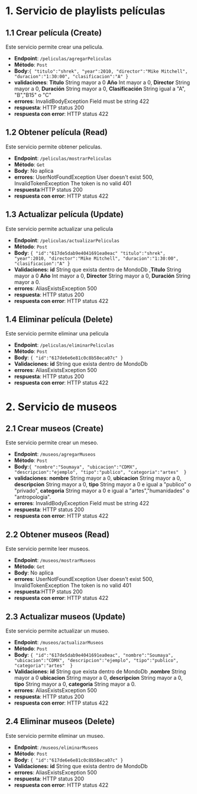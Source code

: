 # 1. Servicio de playlists películas
## 1.1 Crear película (Create)
Este servicio permite crear una pelicula.
- **Endpoint**: `/peliculas/agregarPeliculas`
- **Método**: `Post`
- **Body**:`{
"titulo":"shrek",
"year":2010,
"director":"Mike Mitchell",
"duracion":"1:30:00",
"clasificacion":"A"
}`
- **validaciones**: **Titulo** String mayor a 0 **Año** Int mayor a 0, **Director** String mayor a 0, **Duración** String mayor a 0, 
**Clasificación** String igual a "A", "B","B15" o "C"
- **errores**: InvalidBodyException	Field must be string	422
- **respuesta**: HTTP status 200                
- **respuesta con error**: HTTP status 422

## 1.2 Obtener película (Read)
Este servicio permite obtener peliculas.
- **Endpoint**: `/peliculas/mostrarPeliculas`
- **Método**: `Get`
- **Body**: No aplica
- **errores**: UserNotFoundException	User doesn't exist	500, InvalidTokenException The token is no valid 401
- **respuesta**:HTTP status 200
- **respuesta con error**: HTTP status 422

## 1.3 Actualizar película (Update)
Este servicio permite actualizar una pelicula
- **Endpoint**: `/peliculas/actualizarPeliculas`
- **Método**: `Post`
- **Body**: `{
"id":"617de5dab9e4041691ea0eac"
"titulo":"shrek",
"year":2010,
"director":"Mike Mitchell",
"duracion":"1:30:00",
"clasificacion":"A"
}`
- **Validaciones:** **id** String que exista dentro de MondoDb ,**Titulo** String mayor a 0 **Año** Int mayor a 0, **Director** String mayor a 0, **Duración** String mayor a 0.
- **errores**: AliasExistsException 500
- **respuesta**: HTTP status 200
- **respuesta con error**: HTTP status 422

## 1.4 Eliminar película (Delete)
Este servicio permite eliminar una pelicula
- **Endpoint**: `/peliculas/eliminarPeliculas`
- **Método**: `Post`
- **Body**: `{
"id":"617de6e6e81c0c8b58eca07c"
}`
- **Validaciones:** **id** String que exista dentro de MondoDb
- **errores**: AliasExistsException 500
- **respuesta**: HTTP status 200
- **respuesta con error**: HTTP status 422

# 2. Servicio de museos
## 2.1 Crear museos (Create)
Este servicio permite crear un meseo.
- **Endpoint**: `/museos/agregarMuseos`
- **Método**: `Post`
- **Body**:`{
"nombre":"Soumaya",
"ubicacion":"CDMX",
"descripcion":"ejemplo",
"tipo":"publico",
"categoria":"artes" 
}`
- **validaciones**: **nombre** String mayor a 0, **ubicacion** String mayor a 0, **descripcion** String mayor a 0, **tipo** String mayor a 0 e igual a "publico" o "privado", **categoria** String mayor a 0 e igual a "artes","humanidades" o "antropologia".
- **errores**: InvalidBodyException	Field must be string	422
- **respuesta**: HTTP status 200                
- **respuesta con error**: HTTP status 422

## 2.2 Obtener museos (Read)
Este servicio permite leer museos.
- **Endpoint**: `/museos/mostrarMuseos`
- **Método**: `Get`
- **Body**: No aplica
- **errores**: UserNotFoundException	User doesn't exist	500, InvalidTokenException The token is no valid 401
- **respuesta**:HTTP status 200
- **respuesta con error**: HTTP status 422

## 2.3 Actualizar museos (Update)
Este servicio permite actualizar un museo.
- **Endpoint**: `/museos/actualizarMuseos`
- **Método**: `Post`
- **Body**: `{
"id":"617de5dab9e4041691ea0eac",
"nombre":"Soumaya",
"ubicacion":"CDMX",
"descripcion":"ejemplo",
"tipo":"publico",
"categoria":"artes" 
}`
- **Validaciones:** **id** String que exista dentro de MondoDb ,**nombre** String mayor a 0 **ubicacion** String mayor a 0, **descripcion** String mayor a 0, **tipo** String mayor a 0, **categoria** String mayor a 0.
- **errores**: AliasExistsException 500
- **respuesta**: HTTP status 200
- **respuesta con error**: HTTP status 422

## 2.4 Eliminar museos (Delete)
Este servicio permite eliminar un museo.
- **Endpoint**: `/museos/eliminarMuseos`
- **Método**: `Post`
- **Body**: `{
"id":"617de6e6e81c0c8b58eca07c"
}`
- **Validaciones:** **id** String que exista dentro de MondoDb
- **errores**: AliasExistsException 500
- **respuesta**: HTTP status 200
- **respuesta con error**: HTTP status 422


